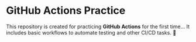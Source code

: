 # **GitHub Actions Practice**  

This repository is created for practicing **GitHub Actions** for the first time...
It includes basic workflows to automate testing and other CI/CD tasks. 🚀  

